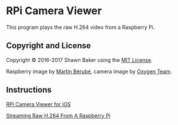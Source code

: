 # RPi Camera Viewer

This program plays the raw H.264 video from a Raspberry Pi.

## Copyright and License

Copyright &copy; 2016-2017 Shawn Baker using the [MIT License](https://opensource.org/licenses/MIT).

Raspberry image by [Martin Bérubé](http://www.how-to-draw-funny-cartoons.com),
camera image by [Oxygen Team](http://www.oxygen-icons.org).

## Instructions

[RPi Camera Viewer for iOS](http://frozen.ca/rpi-camera-viewer-for-ios/)

[Streaming Raw H.264 From A Raspberry Pi](http://frozen.ca/streaming-raw-h-264-from-a-raspberry-pi)
